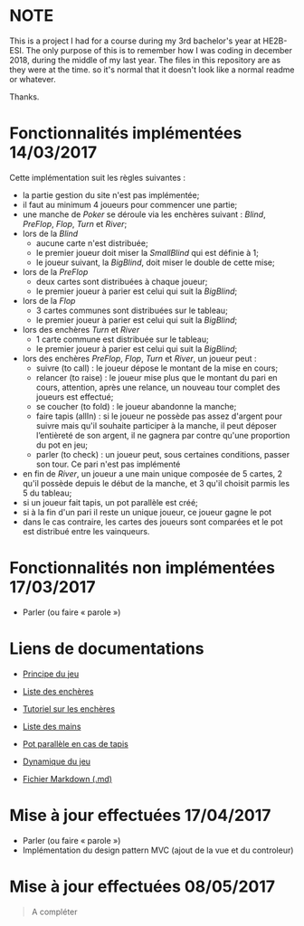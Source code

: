 # NOTE  

This is a project I had for a course during my 3rd bachelor's year at HE2B-ESI.
 The only purpose of this is to remember how I was coding in december 2018, during the middle of my last year.
The files in this repository are as they were at the time. so it's normal that it doesn't look like a normal readme or whatever.

Thanks.


# Fonctionnalités implémentées 14/03/2017

Cette implémentation suit les règles suivantes :

  * la partie gestion du site n'est pas implémentée;
  * il faut au minimum 4 joueurs pour commencer une partie;
  * une manche de *Poker* se déroule via les enchères suivant : *Blind*, *PreFlop*, *Flop*, *Turn* et *River*;
  * lors de la *Blind*
    * aucune carte n'est distribuée;
    * le premier joueur doit miser la *SmallBlind* qui est définie à 1;
    * le joueur suivant, la *BigBlind*, doit miser le double de cette mise;
  * lors de la *PreFlop*
    * deux cartes sont distribuées à chaque joueur;
    * le premier joueur à parier est celui qui suit la *BigBlind*;
  * lors de la *Flop*
    * 3 cartes communes sont distribuées sur le tableau;
    * le premier joueur à parier est celui qui suit la *BigBlind*;
  * lors des enchères *Turn* et *River*
    * 1 carte commune est distribuée sur le tableau;
    * le premier joueur à parier est celui qui suit la *BigBlind*;
  * lors des enchères *PreFlop*, *Flop*, *Turn* et *River*, un joueur peut :
    * suivre (to call) : le joueur dépose le montant de la mise en cours;
    * relancer  (to raise) : le joueur mise plus que le montant du pari en cours, attention, après une relance, un nouveau tour complet des joueurs est effectué;
    * se coucher (to fold) : le joueur abandonne la manche;
    * faire tapis (allIn) : si le joueur ne possède pas assez d'argent pour suivre mais qu'il souhaite participer à la manche, il peut déposer l’entièreté de son argent, il ne gagnera par contre qu'une proportion du pot en jeu;
    * parler (to check) : un joueur peut, sous certaines conditions, passer son tour. Ce pari n'est pas implémenté
  * en fin de *River*, un joueur a une main unique composée de 5 cartes, 2 qu'il possède depuis le début de la manche, et 3 qu'il choisit parmis les 5 du tableau;
  * si un joueur fait tapis, un pot parallèle est créé;
  * si à la fin d'un pari il reste un unique joueur, ce joueur gagne le pot
  * dans le cas contraire, les cartes des joueurs sont comparées et le pot est distribué entre les vainqueurs.

# Fonctionnalités non implémentées  17/03/2017

* Parler (ou faire « parole »)

# Liens de documentations

  * [Principe du jeu](https://fr.wikipedia.org/wiki/Poker)

  * [Liste des enchères](https://fr.wikipedia.org/wiki/Enchère_%28poker%29)
  * [Tutoriel sur les enchères](http://www.poker-training-academy.com/cours-de-poker-encheres-au-poker_pageid76.html)  

  * [Liste des mains](https://fr.wikipedia.org/wiki/Main_au_poker)

  * [Pot parallèle en cas de tapis]( https://fr.wikipedia.org/wiki/Pot_parallèle_%28poker%29)

  * [Dynamique du jeu]( http://www.poker-training-academy.com/poker-tutorial-coup-simple-poker_pageid77.html)

  * [Fichier Markdown (.md)](https://fr.wikipedia.org/wiki/Markdown)

# Mise à jour effectuées  17/04/2017
* Parler (ou faire « parole »)
* Implémentation du design pattern MVC (ajout de la vue et du controleur)

# Mise à jour effectuées  08/05/2017
>A compléter
